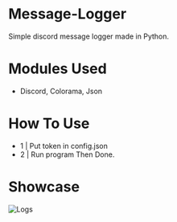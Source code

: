# Message-Logger
Simple discord message logger made in Python.

# Modules Used
- Discord, Colorama, Json

# How To Use
- 1 | Put token in config.json
- 2 | Run program Then Done.

# Showcase
![Logs](https://imgur.com/OniXPvA.png)

